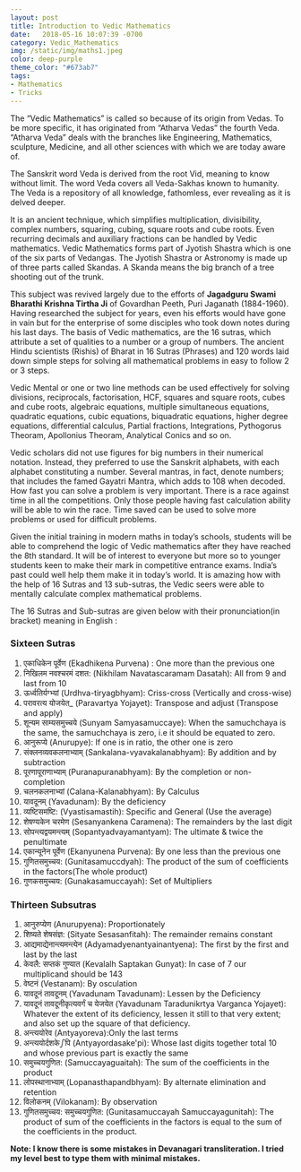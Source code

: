 ```yaml
---
layout: post
title: Introduction to Vedic Mathematics
date:   2018-05-16 10:07:39 -0700
category: Vedic_Mathematics
img: /static/img/maths1.jpeg
color: deep-purple
theme_color: "#673ab7"
tags: 
- Mathematics
- Tricks
---
```


The “Vedic Mathematics” is called so because of its origin from Vedas. To be more specific, it has originated from “Atharva Vedas” the fourth Veda. “Atharva Veda” deals with the branches like Engineering, Mathematics, sculpture, Medicine, and all other sciences with which we are today aware of.

The Sanskrit word Veda is derived from the root Vid, meaning to know without limit. The word Veda covers all Veda-Sakhas known to humanity. The Veda is a repository of all knowledge, fathomless, ever revealing as it is delved deeper.

It is an ancient technique, which simplifies multiplication, divisibility, complex numbers, squaring, cubing, square roots and cube roots. Even recurring decimals and auxiliary fractions can be handled by Vedic mathematics. Vedic Mathematics forms part of Jyotish Shastra which is one of the six parts of Vedangas. The Jyotish Shastra or Astronomy is made up of three parts called Skandas. A Skanda means the big branch of a tree shooting out of the trunk.

This subject was revived largely due to the efforts of **Jagadguru Swami Bharathi Krishna Tirtha Ji** of Govardhan Peeth, Puri Jaganath (1884-1960). Having researched the subject for years, even his efforts would have gone in vain but for the enterprise of some disciples who took down notes during his last days. The basis of Vedic mathematics, are the 16 sutras, which attribute a set of qualities to a number or a group of numbers. The ancient Hindu scientists (Rishis) of Bharat in 16 Sutras (Phrases) and 120 words laid down simple steps for solving all mathematical problems in easy to follow 2 or 3 steps.

Vedic Mental or one or two line methods can be used effectively for solving divisions, reciprocals, factorisation, HCF, squares and square roots, cubes and cube roots, algebraic equations, multiple simultaneous equations, quadratic equations, cubic equations, biquadratic equations, higher degree equations, differential calculus, Partial fractions, Integrations, Pythogorus Theoram, Apollonius Theoram, Analytical Conics and so on.

Vedic scholars did not use figures for big numbers in their numerical notation. Instead, they preferred to use the Sanskrit alphabets, with each alphabet constituting a number. Several mantras, in fact, denote numbers; that includes the famed Gayatri Mantra, which adds to 108 when decoded. How fast you can solve a problem is very important. There is a race against time in all the competitions. Only those people having fast calculation ability will be able to win the race. Time saved can be used to solve more problems or used for difficult problems.

Given the initial training in modern maths in today’s schools, students will be able to comprehend the logic of Vedic mathematics after they have reached the 8th standard. It will be of interest to everyone but more so to younger students keen to make their mark in competitive entrance exams. India’s past could well help them make it in today’s world. It is amazing how with the help of 16 Sutras and 13 sub-sutras, the Vedic seers were able to mentally calculate complex mathematical problems.

The 16 Sutras and Sub-sutras are given below with their pronunciation(in bracket) meaning in English :

### Sixteen Sutras

1. एकाधिकेन पूर्वेण (Ekadhikena Purvena) : One more than the previous one
2. निखिलम नवश्चरमं दशत: (Nikhilam Navatascaramam Dasatah): All from 9 and last from 10
3. ऊर्ध्वतिर्यग्भ्यां (Urdhva-tiryagbhyam): Criss-cross (Vertically and cross-wise)
4. परावरत्य योजयेत_ (Paravartya Yojayet): Transpose and adjust (Transpose and apply)
5. शून्यम साम्यसमुच्चये (Sunyam Samyasamuccaye): When the samuchchaya is the same, the samuchchaya is zero, i.e it should be equated to zero.
6. आनुरूप्ये (Anurupye): If one is in ratio, the other one is zero
7. संक्लनव्यवकलनाभ्याम् (Sankalana-vyavakalanabhyam): By addition and by subtraction
8. पूरणापूराणाभ्याम् (Puranapuranabhyam): By the completion or non-completion
9. चलनकलनाभ्यां (Calana-Kalanabhyam): By Calculus
10. यावदूनम् (Yavadunam): By the deficiency
11. व्यष्टिसमष्टि: (Vyastisamastih): Specific and General (Use the average)
12. शेषण्यकेन चरमेण (Sesanyankena Caramena): The remainders by the last digit
13. सोपन्त्यद्वयमन्त्यम् (Sopantyadvayamantyam): The ultimate & twice the penultimate
14. एकान्यूनेन पूर्वेण (Ekanyunena Purvena): By one less than the previous one
15. गुणितसमुच्चय: (Gunitasamuccdyah): The product of the sum of coefficients in the factors(The whole product)
16. गुणकसमुच्चय: (Gunakasamuccayah): Set of Multipliers

### Thirteen Subsutras

1. आनुरुप्येण (Anurupyena): Proportionately
2. शिष्यते शेषसंज्ञ: (Sityate Sesasanfitah): The remainder remains constant
3. आद्यमाद्येनान्त्यमन्त्येन (Adyamadyenantyainantyena): The first by the first and last by the last
4. केवलै: सप्तकं गुण्यात (Kevalalh Saptakan Gunyat): In case of 7 our multiplicand should be 143
5. वेष्टनं (Vestanam): By osculation
6. यावदूनं तावदूनम् (Yavadunam Tavadunam): Lessen by the Deficiency
7. यावदूनं तावदूनीकृत्यवर्गं च येजयेत (Yavadunam Taradunikrtya Varganca Yojayet): Whatever the extent of its deficiency, lessen it still to that very extent; and also set up the square of that deficiency.
8. अन्त्ययोरेव (Antyayoreva):Only the last terms
9. अन्त्ययोर्दशकेഽपि (Antyayordasake'pi): Whose last digits together total 10 and whose previous part is exactly the same
10. समुच्चयगुणित: (Samuccayaguaitah): The sum of the coefficients in the product
11. लोपस्थानाभ्याम् (Lopanasthapandbhyam): By alternate elimination and retention
12. विलोकनम् (Vilokanam): By observation
13. गुणितसमुच्चय: समुच्चयगुणित: (Gunitasamuccayah Samuccayagunitah): The product of sum of the coefficients in the factors is equal to the sum of the coefficients in the product.

**Note: I know there is some mistakes in Devanagari transliteration. I tried my level best to type them with minimal mistakes.**
